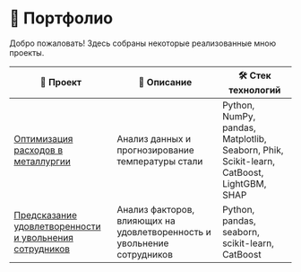 # 📂 Портфолио

Добро пожаловать! Здесь собраны некоторые реализованные мною проекты.

| 📌 Проект | 📝 Описание | 🛠 Стек технологий |
|----------|------------|------------------|
| [Оптимизация расходов в металлургии](https://github.com/maksimenyamv/Practicum_projects) | Анализ данных и прогнозирование температуры стали | Python, NumPy, pandas, Matplotlib, Seaborn, Phik, Scikit-learn, CatBoost, LightGBM, SHAP|
| [Предсказание удовлетворенности и увольнения сотрудников](https://github.com/maksimenyamv/hr_satisfaction) | Анализ факторов, влияющих на удовлетворенность и увольнение сотрудников | Python, pandas, seaborn, scikit-learn, CatBoost |

